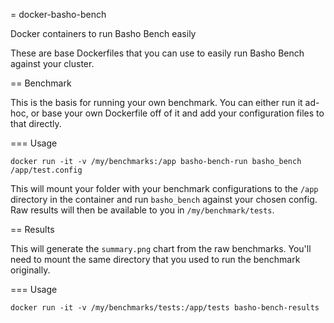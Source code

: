 = docker-basho-bench

Docker containers to run Basho Bench easily

These are base Dockerfiles that you can use to easily run Basho Bench against your cluster.

== Benchmark

This is the basis for running your own benchmark. You can either run it ad-hoc, or base your own Dockerfile off of it and add your configuration files to that directly.

=== Usage

`docker run -it -v /my/benchmarks:/app basho-bench-run basho_bench /app/test.config`

This will mount your folder with your benchmark configurations to the `/app` directory in the container and run `basho_bench` against your chosen config. Raw results will then be available to you in `/my/benchmark/tests`.

== Results

This will generate the `summary.png` chart from the raw benchmarks. You'll need to mount the same directory that you used to run the benchmark originally.

=== Usage

`docker run -it -v /my/benchmarks/tests:/app/tests basho-bench-results`

